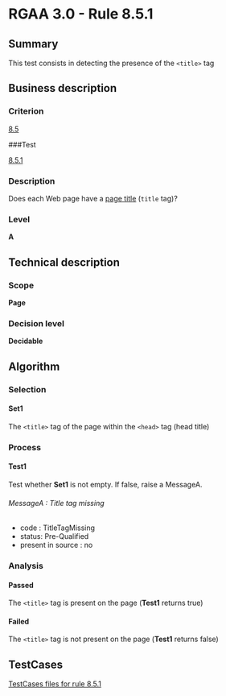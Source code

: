 # RGAA 3.0 -  Rule 8.5.1

## Summary

This test consists in detecting the presence of the `<title>` tag

## Business description

### Criterion

[8.5](http://disic.github.io/rgaa_referentiel_en/RGAA3.0_Criteria_English_version_v1.html#crit-8-5)

###Test

[8.5.1](http://disic.github.io/rgaa_referentiel_en/RGAA3.0_Criteria_English_version_v1.html#test-8-5-1)

### Description
Does each Web page have a
    <a href="http://disic.github.io/rgaa_referentiel_en/RGAA3.0_Glossary_English_version_v1.html#mTitrePage">page
  title</a> (<code>title</code> tag)? 


### Level

**A**

## Technical description

### Scope

**Page**

### Decision level

**Decidable**

## Algorithm

### Selection

#### Set1

The `<title>` tag of the page within the `<head>` tag (head title)

### Process

#### Test1

Test whether **Set1** is not empty. If false, raise a MessageA.

###### MessageA : Title tag missing

-   code : TitleTagMissing
-   status: Pre-Qualified
-   present in source : no

### Analysis

#### Passed

The `<title>` tag is present on the page (**Test1** returns true)

#### Failed

The `<title>` tag is not present on the page (**Test1** returns false)



##  TestCases 

[TestCases files for rule 8.5.1](https://github.com/Asqatasun/Asqatasun/tree/master/rules/rules-rgaa3.0/src/test/resources/testcases/rgaa30/Rgaa30Rule080501/) 


